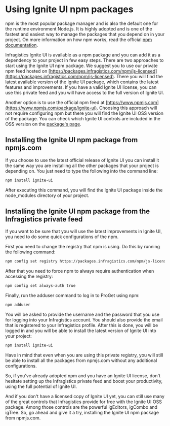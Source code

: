 <!--
|metadata|
{
    "fileName": "Using-Ignite-UI-Npm-Packages",
    "controlName": [],
    "tags": ["npm"]
}
|metadata|
-->
# Using Ignite UI npm packages

npm is the most popular package manager and is also the default one for the runtime environment Node.js. It is highly adopted and is one of the fastest and easiest way to manage the packages that you depend on in your project. On more information on how npm works, read the official [npm documentation](https://docs.npmjs.com).

Infragistics Ignite UI is available as a npm package and you can add it as a dependency to your project in few easy steps. There are two approaches to start using the Ignite UI npm package. We suggest you to use our private npm feed hosted on  [https://packages.infragistics.com/npm/js-licensed](https://packages.infragistics.com/npm/js-licensed). There you will find the latest available version of the Ignite UI package, which contains the latest features and improvements. If you have a valid Ignite UI license, you can use this private feed and you will have access to the full version of Ignite UI. 

Another option is to use the official npm feed at [https://www.npmjs.com](https://www.npmjs.com/package/ignite-ui). Choosing this approach will not require configuring npm but there you will find the Ignite UI OSS version of the package. You can check which Ignite UI controls are included in the OSS version on the [package's page](https://www.npmjs.com/package/ignite-ui).

## Installing the Ignite UI npm package from npmjs.com

If you choose to use the latest official release of Ignite UI you can install it the same way you are installing all the other packages that your project is depending on. You just need to type the following into the command line:

```bash
npm install ignite-ui
```

After executing this command, you will find the Ignite UI package inside the node_modules directory of your project.  

## Installing the Ignite UI npm package from the Infragistics private feed

If you want to be sure that you will use the latest improvements in Ignite UI, you need to do some quick configurations of the npm. 

First you need to change the registry that npm is using. Do this by running the following command:

```bash
npm config set registry https://packages.infragistics.com/npm/js-licensed
```

After that you need to force npm to always require authentication when accessing the registry:

```bash
npm config set always-auth true
```

Finally, run the adduser command to log in to ProGet using npm:

```bash
npm adduser
```

You will be asked to provide the username and the password that you use for logging into your Infragistics account. You should also provide the email that is registered to your Infragistics profile. After this is done, you will be logged in and you will be able to install the latest version of Ignite UI into your project:

```bash
npm install ignite-ui
```

Have in mind that even when you are using this private registry, you will still be able to install all the packages from npmjs.com without any additional configurations. 

So, if you've already adopted npm and you have an Ignite UI license, don't hesitate setting up the Infragistics private feed and boost your productivity, using the full potential of Ignite UI. 

And if you don't have a licensed copy of Ignite UI yet, you can still use many of the great controls that Infragistics provide for free with the Ignite UI OSS package. Among those controls are the powerful igEditors, igCombo and igTree. So, go ahead and give it a try, installing the Ignite UI npm package from npmjs.com. 
